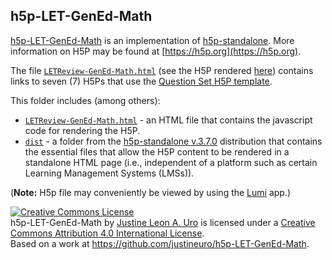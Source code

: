 ## h5p-LET-GenEd-Math
[h5p-LET-GenEd-Math](https://github.com/justineuro/h5p-LET-GenEd-Math) is an implementation of [h5p-standalone](https://github.com/tunapanda/h5p-standalone).  More information on H5P may be found at [https://h5p.org](https://h5p.org).

The file [`LETReview-GenEd-Math.html`](./LETReview-GenEd-Math.html) (see the H5P rendered [here](https://justineuro.github.io/h5p-LET-GenEd-Math/LETReview-GenEd-Math.html)) contains links to seven (7) H5Ps that use the [Question Set H5P template](https://h5p.org/question-set).

This folder includes (among others):  
  
* [`LETReview-GenEd-Math.html`](./LETReview-GenEd-Math.html) - an HTML file that contains the javascript code for rendering the H5P.
* [`dist`](./dist) - a folder from the [h5p-standalone v.3.7.0](https://github.com/tunapanda/h5p-standalone) distribution that contains the essential files that allow the H5P content to be rendered in a standalone HTML page (i.e., independent of a platform such as certain Learning Management Systems (LMSs)).

(**Note:** H5p file may conveniently be viewed by using the [Lumi](https://lumi.education/en/) app.)
  
<a rel="license" href="http://creativecommons.org/licenses/by/4.0/"><img alt="Creative Commons License" style="border-width:0" src="https://i.creativecommons.org/l/by/4.0/80x15.png" /></a><br /><span xmlns:dct="http://purl.org/dc/terms/" property="dct:title">h5p-LET-GenEd-Math</span> by <a xmlns:cc="http://creativecommons.org/ns#" href="https://github.com/justineuro/" property="cc:attributionName" rel="cc:attributionURL">Justine Leon A. Uro</a> is licensed under a <a rel="license" href="http://creativecommons.org/licenses/by/4.0/">Creative Commons Attribution 4.0 International License</a>.<br />Based on a work at <a xmlns:dct="http://purl.org/dc/terms/" href="https://github.com/justineuro/h5p-LET-GenEd-Math" rel="dct:source">https://github.com/justineuro/h5p-LET-GenEd-Math</a>.
